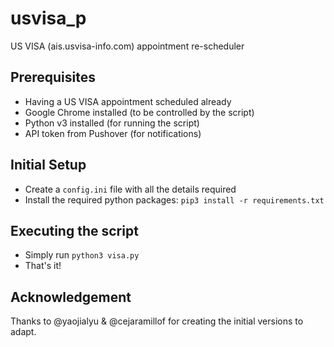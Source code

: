 # usvisa_p
US VISA (ais.usvisa-info.com) appointment re-scheduler
## Prerequisites
- Having a US VISA appointment scheduled already
- Google Chrome installed (to be controlled by the script)
- Python v3 installed (for running the script)
- API token from Pushover (for notifications)

## Initial Setup
- Create a `config.ini` file with all the details required
- Install the required python packages: `pip3 install -r requirements.txt`

## Executing the script
- Simply run `python3 visa.py`
- That's it!

## Acknowledgement
Thanks to @yaojialyu & @cejaramillof for creating the initial versions to adapt.
